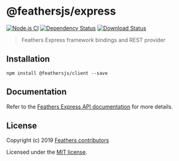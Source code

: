 # @feathersjs/express

[![Node.js CI](https://github.com/feathersjs/feathers/workflows/Node.js%20CI/badge.svg)](https://github.com/feathersjs/feathers/actions?query=workflow%3A%22Node.js+CI%22)
[![Dependency Status](https://img.shields.io/david/feathersjs/feathers.svg?style=flat-square&path=packages/express)](https://david-dm.org/feathersjs/feathers?path=packages/express)
[![Download Status](https://img.shields.io/npm/dm/@feathersjs/express.svg?style=flat-square)](https://www.npmjs.com/package/@feathersjs/express)

> Feathers Express framework bindings and REST provider

## Installation

```
npm install @feathersjs/client --save
```

## Documentation

Refer to the [Feathers Express API documentation](https://docs.feathersjs.com/api/express.html) for more details.

## License

Copyright (c) 2019 [Feathers contributors](https://github.com/feathersjs/client/graphs/contributors)

Licensed under the [MIT license](LICENSE).

